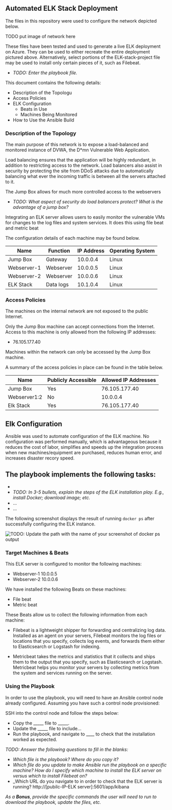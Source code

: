 ## Automated ELK Stack Deployment

The files in this repository were used to configure the network depicted below.

TODO put image of network here


These files have been tested and used to generate a live ELK deployment on Azure. They can be used to either recreate the entire deployment pictured above. Alternatively, select portions of the ELK-stack-project file may be used to install only certain pieces of it, such as Filebeat.

  - _TODO: Enter the playbook file._

This document contains the following details:
- Description of the Topologu
- Access Policies
- ELK Configuration
  - Beats in Use
  - Machines Being Monitored
- How to Use the Ansible Build


### Description of the Topology

The main purpose of this network is to expose a load-balanced and monitored instance of DVWA, the D*mn Vulnerable Web Application.

Load balancing ensures that the application will be highly redundant, in addition to restricting access to the network.  Load balancers also assist in security by protecting the site from DDoS attacks due to automatically balancing what ever the incoming traffic is between all the servers attached to it.   

The Jump Box allows for much more controlled access to the webservers 
- _TODO: What aspect of security do load balancers protect? What is the advantage of a jump box?_

Integrating an ELK server allows users to easily monitor the vulnerable VMs for changes to the log files and system services.  It does this using file beat and metric beat

The configuration details of each machine may be found below.

| Name            | Function  | IP Address | Operating System |
|-----------------|---------- |------------|------------------|
| Jump Box        | Gateway   | 10.0.0.4   | Linux            |
| Webserver-1     | Webserver | 10.0.0.5   | Linux            |
| Webserver-2     | Webserver | 10.0.0.6   | Linux            |
| ELK Stack       | Data logs | 10.1.0.4   | Linux            |

### Access Policies

The machines on the internal network are not exposed to the public Internet. 

Only the Jump Box machine can accept connections from the Internet. Access to this machine is only allowed from the following IP addresses:
- 76.105.177.40

Machines within the network can only be accessed by the Jump Box machine.


A summary of the access policies in place can be found in the table below.

| Name         | Publicly Accessible | Allowed IP Addresses |
|--------------|---------------------|----------------------|
| Jump Box     | Yes                 | 76.105.177.40        |
| Webserver1:2 | No                  | 10.0.0.4             |
| Elk Stack    | Yes                 | 76.105.177.40        |

## Elk Configuration

Ansible was used to automate configuration of the ELK machine. No configuration was performed manually, which is advantageous because it reduces the cost of labor, simplifies and speeds up the integration process when new machines/equipment are purchased, reduces human error, and increases disaster recory speed.

The playbook implements the following tasks:
-
- 
-   _TODO: In 3-5 bullets, explain the steps of the ELK installation play. E.g., install Docker; download image; etc._
- ...
- ...

The following screenshot displays the result of running `docker ps` after successfully configuring the ELK instance.

![TODO: Update the path with the name of your screenshot of docker ps output](Images/docker_ps_output.png)

### Target Machines & Beats
This ELK server is configured to monitor the following machines:
- Webserver-1 10.0.0.5
- Webserver-2 10.0.0.6

We have installed the following Beats on these machines:
- File beat
- Metric beat

These Beats allow us to collect the following information from each machine:

- Filebeat is a lightweight shipper for forwarding and centralizing log data. Installed as an agent on your servers, Filebeat monitors the log files or locations that you specify, collects log events, and forwards them either to Elasticsearch or Logstash for indexing.

- Metricbeat takes the metrics and statistics that it collects and ships them to the output that you specify, such as Elasticsearch or Logstash. Metricbeat helps you monitor your servers by collecting metrics from the system and services running on the server.

### Using the Playbook
In order to use the playbook, you will need to have an Ansible control node already configured. Assuming you have such a control node provisioned: 

SSH into the control node and follow the steps below:
- Copy the _____ file to _____.
- Update the _____ file to include...
- Run the playbook, and navigate to ____ to check that the installation worked as expected.

_TODO: Answer the following questions to fill in the blanks:_
- _Which file is the playbook? Where do you copy it?_
- _Which file do you update to make Ansible run the playbook on a specific machine? How do I specify which machine to install the ELK server on versus which to install Filebeat on?_
- _Which URL do you navigate to in order to check that the ELK server is running? http://[pubilc-IP-ELK server]:5601/app/kibana

_As a **Bonus**, provide the specific commands the user will need to run to download the playbook, update the files, etc._
